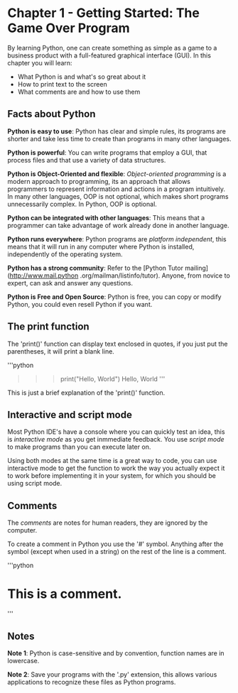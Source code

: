 # Chapter 1 - Getting Started: The Game Over Program

By learning Python, one can create something as simple as a game to a business product with a full-featured 
graphical interface (GUI). In this chapter you will learn:

- What Python is and what's so great about it
- How to print text to the screen
- What comments are and how to use them

## Facts about Python

**Python is easy to use**: Python has clear and simple rules, its programs are shorter and take less time to create
than programs in many other languages.

**Python is powerful**: You can write programs that employ a GUI, that process files and that use a variety of data 
structures.

**Python is Object-Oriented and flexible**: *Object-oriented programming* is a modern approach to programming, its
 an approach that allows programmers to represent information and actions in a program intuitively. In many other 
languages, OOP is not optional, which makes short programs unnecessarily complex. In Python, OOP is optional.

**Python can be integrated with other languages**: This means that a programmer can take advantage of work already 
done in another language.

**Python runs everywhere**: Python programs are *platform independent*, this means that it will run in any computer 
where Python is installed, independently of the operating system.

**Python has a strong community**: Refer to the [Python Tutor mailing](http://www.mail.python
.org/mailman/listinfo/tutor). Anyone, from novice to expert, can ask and answer any questions.

**Python is Free and Open Source**: Python is free, you can copy or modify Python, you could even resell Python if you
want.

## The print function

The 'print()' function can display text enclosed in quotes, if you just put the parentheses, it will print a blank line.

'''python
>>> print("Hello, World")
Hello, World
'''

This is just a brief explanation of the 'print()' function.

## Interactive and script mode

Most Python IDE's have a console where you can quickly test an idea, this is *interactive mode* as you get inmmediate
feedback. You use *script mode* to make programs than you can execute later on.

Using both modes at the same time is a great way to code, you can use interactive mode to get the function to work 
the way you actually expect it to work before implementing it in your system, for which you should be using script mode.

## Comments

The *comments* are notes for human readers, they are ignored by the computer.

To create a comment in Python you use the '#' symbol. Anything after the symbol (except when used in a string) on the 
rest of the line is a comment.

'''python
# This is a comment.
'''

## Notes

**Note 1**: Python is case-sensitive and by convention, function names are in lowercase.

**Note 2**: Save your programs with the '.py' extension, this allows various applications to recognize these files as
Python programs.
